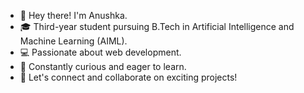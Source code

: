 -  👋 Hey there! I'm Anushka.
-  🎓 Third-year student pursuing B.Tech in Artificial Intelligence and Machine Learning (AIML).
-  💻 Passionate about web development.
- 🌱 Constantly curious and eager to learn.
-  💬 Let's connect and collaborate on exciting projects!



